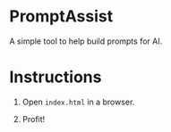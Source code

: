 # PromptAssist
A simple tool to help build prompts for AI.

# Instructions
1. Open `index.html` in a browser.

2. Profit!

